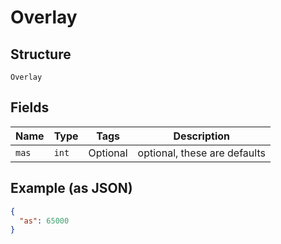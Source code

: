
# Overlay

## Structure

`Overlay`

## Fields

| Name | Type | Tags | Description |
|  --- | --- | --- | --- |
| `mas` | `int` | Optional | optional, these are defaults |

## Example (as JSON)

```json
{
  "as": 65000
}
```


